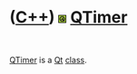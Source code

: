 



 

 

 

 

 

([C++](Cpp.htm)) ![Qt](PicQt.png) [QTimer](CppQTimer.htm)
=========================================================

 

[QTimer](CppQTimer.htm) is a [Qt](CppQt.htm) [class](CppClass.htm).

 

 

 

 

 





 



